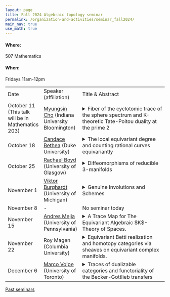 ```yaml
---
layout: page
title: Fall 2024 Algebraic topology seminar
permalink: /organization-and-activities/seminar_fall2024/
main_nav: true
use_math: true
---
```

<h4>Where:</h4> 507 Mathematics
<h4>When:</h4> Fridays 11am-12pm

<table>
<tr><td>Date</td> 
	<td>Speaker (affiliation)</td>
	<td style="width:60%">Title & Abstract</td>
	</tr>
<tr><td>October 11 (This talk will be in Mathematics 203)</td>
	<td><a href="https://math.indiana.edu/about/graduate-students/Cho-Myungsin.html">Myungsin Cho</a> (Indiana University Bloomington) </td>
	<td><details> 
	<summary>Fiber of the cyclotomic trace of the sphere spectrum and K-theoretic Tate-Poitou duality at the prime 2</summary>
	<p class="abstract"><i>Abstract:</i> Understanding the algebraic K-theory of the sphere spectrum has long been recognized as a fundamental problem in algebraic and differential topology. Since the homotopy fiber of its p-completed cyclotomic trace depends only on the zeroth homotopy group, we can apply algebraic methods to study it. Blumberg and Mandell’s work demonstrates that, for odd primes, Tate-Poitou duality can be enhanced to an Anderson duality between the homotopy fiber and the K(1)-local K-theory of the integers. In this talk, I will present this connection and extend the result to the case where p=2.</p>
	</details></td>
	</tr>
<tr><td>October 18</td>
	<td><a href="https://scholars.duke.edu/person/candace.bethea">Candace Bethea</a> (Duke University) </td>
	<td><details> 
	<summary>The local equivariant degree and counting rational curves equivariantly</summary>
	<p class="abstract"><i>Abstract:</i> I will talk about joint work with Kirsten Wickelgren on defining a global and local degree in stable equivariant homotopy theory. We construct the degree of a proper $G$-map between smooth $G$-manifolds and show a local to global property holds. This allows one to use the degree to compute topological invariants, such as the equivariant Euler characteristic and Euler number. I will discuss the construction of the equivariant degree and local degree, and I will give an application to counting orbits of rational plane cubics through 8 general points invariant under a finite group action on $\mathbb{C}\mathrm{P}^2$. This gives the first equivariantly enriched rational curve count, valued in the representation ring and Burnside ring. This equivariantly enriched count also recovers a Welchinger invariant in the case when $\mathbb{Z}/2$ acts on $\mathbb{C}\mathrm{P}^2$ by conjugation.</p>
	</details></td>
	</tr>
<tr><td>October 25</td>
	<td><a href="https://www.maths.gla.ac.uk/~rboyd/">Rachael Boyd</a> (University of Glasgow) </td>
	<td><details> 
	<summary>Diffeomorphisms of reducible 3-manifolds</summary>
	<p class="abstract"><i>Abstract:</i> I will talk about joint work with Corey Bregman and Jan Steinebrunner, in which we study the moduli space B Diff(M), for M a compact, connected, reducible 3-manifold. We prove that when M is orientable and has non-empty boundary, B Diff(M rel ∂M) has the homotopy type of a finite CW-complex. This was conjectured by Kontsevich and previously proved in the case where M is irreducible by Hatcher and McCullough.</p>
	</details></td>
	</tr>
<tr><td>November 1</td>
	<td><a href="https://websites.umich.edu/~viktorb/">Viktor Burghardt</a> (University of Michigan)</td>
	<td><details> 
	<summary>Genuine Involutions and Schemes</summary>
	<p class="abstract"><i>Abstract:</i> We develop a theory of schemes which come equipped with genuine involutions and develop invariants analogous to Picard and Brauer invariants for classical schemes. A key component of these invariants are Poincare structures on compact module categories. This is joint work with Noah Riggenbach and Lucy Yang.</p>
	</details></td>
	</tr>
<tr><td>November 8</td><td>-</td>
	<td>No seminar today
	<!--<a href="https://nataliesstewart.github.io/">Natalie Stewart</a> (Harvard University)</td>
	<td><details> 
	<summary>Title</summary>
	<p class="abstract"><i>Abstract:</i>  </p>
	</details>--></td>
	</tr>
<tr><td>November 15</td>
	<td><a href="https://web.sas.upenn.edu/amejia83/">Andres Mejia</a> (University of Pennsylvania)</td>
	<td><details> 
	<summary>A Trace Map for The Equivariant Algebraic $K$-Theory of Spaces.</summary>
	<p class="abstract"><i>Abstract:</i> Classically, the Algebraic $K$-theory of spaces ($A$-theory) is used to study manifold topology from a homotopical perspective. In the equivariant setting, Malkiewich and Merling constructed a genuine $G$-spectrum $A_G(X)$  together with an assembly map $\Sigma^{\infty}_{G}X \to A_G(X)$  whose cofiber deloops to the equivariant "stable $h$-cobordism space" for a smooth $G$-manifold $M$.

Non-equivariantly, Waldhausen’s original vision for $A$-theory was an interpretation that initiated work in "brave new algebra" that happens on the level of spectra. Moreover, he gave an interpretation of $A$-theory analogous to the  theory of rings where we take the $K$-theory of $(\mathbb{S}[ \Omega X])$, thinking of this as a "spherical group ring" in analogy with $\mathbb{Z}[\pi_1 X]$ . A natural question is whether or not there is a similar story for $A_G(X)$, and we propose a model that gives a positive answer to this question. As an application, we construct an equivariant trace map to a version of equivariant topological Hochschild Homology possessing the correct properties in analogy with the identification of $THH(\mathbb {S}[\Omega X])$ as the free loop space of $X$. </p>
	</details></td>
	</tr>
<tr><td>November 22</td>
	<td>Roy Magen (Columbia University)</td>
	<td><details> 
	<summary>Equivariant Betti realization and homotopy categories via sheaves on equivariant complex manifolds. </summary>
	<p class="abstract"><i>Abstract:</i> Motivic homotopy theory is the incarnation of classical homotopy theory in the world of algebraic geometry, and Betti realization is a tool that allows us to translate between motivic and classical homotopy theories. This tool is immensely useful for studying "transcendental" invariants of schemes, and was used by Voevodsky in his proof of the Bloch-Kato conjecture to compute the motivic Steenrod algebra. Just as there are equivariant versions of homotopy categories, in the past 10 years, there have been advances in motivic homotopy theory allowing us to consider equivariant versions of motivic homotopy categories. In this talk I will outline a way to produce equivariant and stacky versions of Betti realization allowing us to pass from equivariant motivic homotopy categories to classical equivariant homotopy categories. On the way, we will consider complex-analytic versions of motivic homotopy, and find models for equivariant homotopy categories using categories of homotopy-invariant sheaves.</p>
	</details></td>
	</tr>
<tr><td>December 6</td>
	<td><a href="https://www.mathematics.utoronto.ca/people/directories/postdoctoral-fellows/marco-volpe">Marco Volpe</a> (University of Toronto)</td>
	<td><details> 
	<summary>Traces of dualizable categories and functoriality of the Becker-Gottlieb transfers</summary>
	<p class="abstract"><i>Abstract:</i> For any fiber bundle with compact smooth manifold fiber X ⟶ Y, Becker and Gottlieb have defined a "wrong way" map S[Y] ⟶ S[X] at the level of homology with coefficients in the sphere spectrum. Later on, these wrong way maps have been defined more generally for continuous functions whose homotopy fibers are finitely dominated, and have been since referred to as the Becker-Gottlieb transfers. It has been a long standing open question whether these transfers behave well under composition, i.e. if they can be used to equip homology with a contravariant functoriality. <br>
	In this talk, we will approach the transfers from the perspective of sheaf theory. We will recall the notion of a locally contractible geometric morphism, and then define a Becker-Gottlieb transfer associated to any proper, locally contractible map between locally contractible and locally compact Hausdorff spaces. We will then use techniques coming from recent work of Efimov on localizing invariants and dualizable stable infinity-categories to construct fully functorial "categorified transfers". Functoriality of the Becker-Gottlieb transfers associated to proper, locally constractible maps is then obtained by applying topological Hochschild homology to the categorified transfers. <br>
	If time permits, we will also explain how similar methods can be used to give a generalization of the topological Dwyer-Weiss-Williams index theorem, and how to construct analogous functorial transfers in any six functor formalism. <br>
	This is a joint work with Maxime Ramzi and Sebastian Wolf.</p>
	</details></td>
	</tr>
	</table>

<a href="https://allenyuan.me/columbia-algebraic-topology-seminar/">Past seminars</a>
